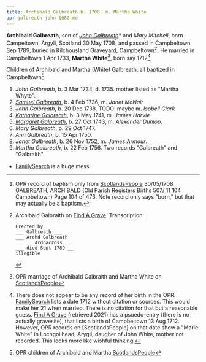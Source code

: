 ```yaml
---
title: Archibald Galbreath b. 1708, m. Martha White
up: galbreath-john-1680.md
---
```


**Archibald Galbreath**, son of [*John Galbreath*](galbreath-john-1680.md)* and *Mary Mitchell*, born Campeltown, Argyll, Scotland 30 May 1708[^birth] and passed in Campbeltown Sep 1789, buried in Kilchousland Graveyard, Campbeltown[^death]. He married in Campbeltown 1 Apr 1733, **Martha White**[^marriage], born say 1712[^martha].

Children of Archibald and Martha (White) Galbreath, all baptized in Campbeltown[^children]:

1. *John Galbreath*, b. 3 Mar 1734, d. 1735. mother listed as "Martha Whyte".
2. [*Samuel Galbreath*](galbreath-samuel-1736.md), b. 4 Feb 1736, m. *Janet McNair*
3. *John Galbreath*, b. 20 Dec 1738. TODO: maybe m. *Isobell Clark*
4. [*Katharine Galbreath*](galbreath-katharine-1741.md), b. 3 May 1741, m. *James Harvie*
5. [*Margaret Galbreath*](galbreath-margaret-1743.md), b. 27 Oct 1743, m. *Alexander Dunlop*.
6. *Mary Galbreath*, b. 29 Oct 1747.
7. *Ann Galbreath*, b. 15 Apr 1750.
8. [*Janet Galbreath*](galbreath-janet-1752.md), b. 26 Nov 1752, m. *James Armour*.
9. *Martha Galbreath*, b. 22 Feb 1756. Two records "Galbreath" and "Galbraith".


- [FamilySearch](https://www.familysearch.org/tree/person/details/LZZ8-6K7) is a huge mess

[^birth]: OPR record of baptism only from [ScotlandsPeople](https://www.scotlandspeople.gov.uk/view-image/nrs_opr_records/2356794?image=104)  30/05/1708 GALBREATH, ARCHIBALD (Old Parish Registers Births 507/ 11 104 Campbeltown) Page 104 of 473. Note record only says "born," but that may actually be a baptism.

[^children]: OPR children of Archibald and Martha [ScotlandsPeople](https://www.scotlandspeople.gov.uk/record-results?search_type=people&event=%28B%20OR%20C%20OR%20S%29&record_type%5B0%5D=opr_births&church_type=Old%20Parish%20Registers&dl_cat=church&dl_rec=church-births-baptisms&surname=galbreath&surname_so=syn&forename_so=starts&from_year=1734&to_year=1756&parent_names=galbreath&parent_names_so=fuzzy&parent_name_two=white&parent_name_two_so=fuzzy&county=ARGYLL&record=Church%20of%20Scotland%20%28old%20parish%20registers%29%20Roman%20Catholic%20Church%20Other%20churches&rd_real_name%5B0%5D=CAMPBELTOWN%20%28LANDWARD%29%20OR%20CAMPBELTOWN%20%28BURGH%29%20OR%20CAMPBELTOWN&rd_display_name%5B0%5D=CAMPBELTOWN%20%28LANDWARD%29%7CCAMPBELTOWN%20%28BURGH%29%7CCAMPBELTOWN_CAMPBELTOWN&rd_label%5B0%5D=CAMPBELTOWN&rd_name%5B0%5D=CAMPBELTOWN%20%2ALANDWARD%2A%20OR%20CAMPBELTOWN%20%2ABURGH%2A%20OR%20CAMPBELTOWN&sort=asc&order=Date&field=year)

[^marriage]: OPR marriage of Archibald Calbraith and Martha White on [ScotlandsPeople](https://www.scotlandspeople.gov.uk/record-results?search_type=people&event=M&record_type%5B0%5D=opr_marriages&church_type=Old%20Parish%20Registers&dl_cat=church&dl_rec=church-banns-marriages&surname=calbraith&surname_so=exact&forename=archibald&forename_so=exact&spouse_name=white&spouse_name_so=exact&from_year=1733&to_year=1733&county=ARGYLL&record=Church%20of%20Scotland%20%28old%20parish%20registers%29%20Roman%20Catholic%20Church%20Other%20churches)

[^martha]:  There does not appear to be any record of her birth in the OPR. [FamilySearch](https://www.familysearch.org/tree/person/sources/LZZ8-62H) lists a date 1712 without citation or sources. This would make her 21 when married. There is no citation for that but a reasonable guess. [Find A Grave](https://www.findagrave.com/memorial/114485214/martha-galbraith) (retrieved 2021) has a psuedo-entry (there is no actually gravesite), that lists a birth of Campbeltown 13 Aug 1712. However, OPR records on [ScotlandsPeople] on that date show a "Marie White" in Lochgoilhead, Arygll, daugher of John White, mother not recorded. This looks more like wishful thinking.

[m1]: https://www.scotlandspeople.gov.uk/record-results?search_type=people&event=%28B%20OR%20C%20OR%20S%29&record_type%5B0%5D=opr_births&church_type=Old%20Parish%20Registers&dl_cat=church&dl_rec=church-births-baptisms&surname=white&surname_so=exact&forename=m&forename_so=starts&sex=F&from_year=1712&to_year=1712&parent_names_so=exact&parent_name_two_so=exact&county=ARGYLL&record=Church%20of%20Scotland%20%28old%20parish%20registers%29%20Roman%20Catholic%20Church%20Other%20churches

[^death]: Archibald Galbraith on [Find A Grave](https://www.findagrave.com/memorial/114485207/archibald-galbraith).  Transcription:

    ```
    Erected by
    ___ Galbreath ___
    ___ Archd Galbreath
    ___ __ Ardnacross __
    ___ died Sept 1789 __
    illegible
    ``` 

